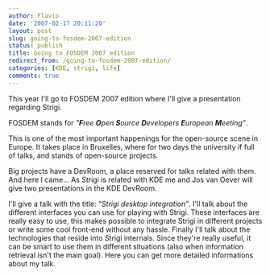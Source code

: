 ```yaml
---
author: Flavio
date: '2007-02-17 20:11:20'
layout: post
slug: going-to-fosdem-2007-edition
status: publish
title: Going to FOSDEM 2007 edition
redirect_from: /going-to-fosdem-2007-edition/
categories: [KDE, strigi, life]
comments: true
---
```


This year I'll go to FOSDEM 2007 edition where I'll give a presentation
regarding Strigi. 

FOSDEM stands for _"**F**ree **O**pen **S**ource **D**evelopers **E**uropean
**M**eeting"_.

This is one of the most important happenings for the open-source scene in
Europe. It takes place in Bruxelles, where for two days the university if full
of talks, and stands of open-source projects.

Big projects have a DevRoom, a place reserved for talks related with them. And
here I came... As Strigi is related with KDE me and Jos van Oever will give
two presentations in the KDE DevRoom.

I'll give a talk with the title: _"Strigi desktop integration"_. I'll talk
about the different interfaces you can use for playing with Strigi. These
interfaces are really easy to use, this makes possible to integrate Strigi in
different projects or write some cool front-end without any hassle. Finally
I'll talk about the technologies that reside into Strigi internals. Since
they're really useful, it can be smart to use them in different situations
(also when information retrieval isn't the main goal). Here you can get more
detailed informations about my talk.

